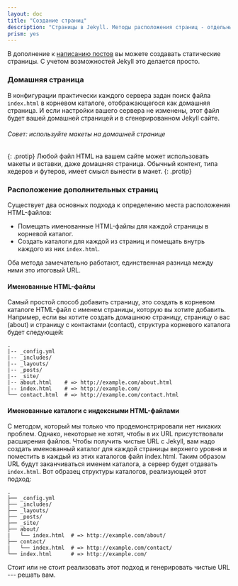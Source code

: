 ```yaml
---
layout: doc
title: "Создание страниц"
description: "Страницы в Jekyll. Методы расположения страниц - отдельные файлы или каталоги с index.html."
prism: yes
---
```

В дополнение к  [написанию постов](/documentation/08_writing_posts.html) вы можете создавать статические страницы. С учетом возможностей Jekyll это делается просто.

### Домашняя страница

В конфигурации практически каждого сервера задан поиск файла `index.html` в корневом каталоге, отображающегося как домашняя страница. И если настройки вашего сервера не  изменены, этот файл будет вашей домашней страницей и в сгенерированном Jekyll сайте.

###### Совет: используйте макеты на домашней странице
{: .protip}
Любой файл HTML на вашем сайте может использовать макеты и вставки, даже домашняя страница. Обычный контент, типа хедеров и футеров, имеет смысл вынести в макет.
{: .protip}

### Расположение дополнительных страниц

Существует два основных подхода к определению места расположения HTML-файлов:

* Помещать именованные HTML-файлы для каждой страницы в корневой каталог.
* Создать каталоги для каждой из страниц и помещать внутрь каждого из них `index.html`.

Оба метода замечательно работают, единственная разница между ними это итоговый URL.

#### Именованные HTML-файлы

Самый простой способ добавить страницу, это создать в корневом каталоге HTML-файл с именем страницы, которую вы хотите добавить. Например, если вы хотите создать домашнюю страницу, страницу о вас (about) и страницу с контактами (contact), структура корневого каталога будет следующей:

```markup
.
|-- _config.yml
|-- _includes/
|-- _layouts/
|-- _posts/
|-- _site/
|-- about.html    # => http://example.com/about.html
|-- index.html    # => http://example.com/
└── contact.html  # => http://example.com/contact.html
```

#### Именованные каталоги с индексными HTML-файлами

С методом, который мы только что продемонстрировали нет никаких проблем. Однако, некоторые не хотят, чтобы в их URL присутствовали расширения файлов. Чтобы получить чистые URL с Jekyll, вам надо создать именованный каталог для каждой страницы верхнего уровня и поместить в каждый из этих каталогов файл index.html. Таким образом URL будут заканчиваться именем каталога, а сервер будет отдавать `index.html`. Вот образец структуры каталогов, реализующей этот подход:

```markup
.
├── _config.yml
├── _includes/
├── _layouts/
├── _posts/
├── _site/
├── about/
|   └── index.html  # => http://example.com/about/
├── contact/
|   └── index.html  # => http://example.com/contact/
└── index.html      # => http://example.com/
```

Стоит или не стоит  реализовать этот подход  и генерировать чистые URL --- решать вам.
